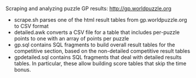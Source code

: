 Scraping and analyzing puzzle GP results: http://gp.worldpuzzle.org

* scrape.sh parses one of the html result tables from gp.worldpuzzle.org to CSV format
* detailed.awk converts a CSV file for a table that includes per-puzzle points to one with an array of points per puzzle
* gp.sql contains SQL fragments to build overall result tables for the competitive section, based on the non-detailed competitive result tables
* gpdetailed.sql contains SQL fragments that deal with detailed results tables. In particular, these allow building score tables that skip the time bonus.
